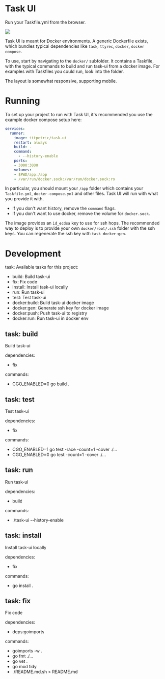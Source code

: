 # Task UI

Run your Taskfile.yml from the browser.

![](https://raw.githubusercontent.com/titpetric/task-ui/main/.github/assets/task-ui.png)

Task UI is meant for Docker environments. A generic Dockerfile exists, which
bundles typical dependencies like `task`, `ttyrec`, `docker`, `docker compose`.

To use, start by navigating to the `docker/` subfolder. It contains a Taskfile,
with the typical commands to build and run task-ui from a docker image. For
examples with Taskfiles you could run, look into the folder.

The layout is somewhat responsive, supporting mobile.

# Running

To set up your project to run with Task UI, it's recommended you use the
example docker compose setup here:

```yaml
services:
  runner:
    image: titpetric/task-ui
    restart: always
    build: .
    command:
      - --history-enable
    ports:
    - 3000:3000
    volumes:
    - $PWD/app:/app
    - /var/run/docker.sock:/var/run/docker.sock:ro
```

In particular, you should mount your `/app` folder which contains your
`Taskfile.yml`, `docker-compose.yml` and other files. Task UI will run
with what you provide it with.

- If you don't want history, remove the `command` flags.
- If you don't want to use docker, remove the volume for `docker.sock`.

The image provides an `id_ecdsa` key to use for ssh hops. The recommended
way to deploy is to provide your own `docker/root/.ssh` folder with
the ssh keys. You can regenerate the ssh key with `task docker:gen`.


# Development

task: Available tasks for this project:

* build:              Build task-ui
* fix:                Fix code
* install:            Install task-ui locally
* run:                Run task-ui
* test:               Test task-ui
* docker:build:       Build task-ui docker image
* docker:gen:         Generate ssh key for docker image
* docker:push:        Push task-ui to registry
* docker:run:         Run task-ui in docker env

## task: build

Build task-ui

dependencies:
 - fix

commands:
 - CGO_ENABLED=0 go build .

## task: test

Test task-ui

dependencies:
 - fix

commands:
 - CGO_ENABLED=1 go test -race -count=1 -cover ./...
 - CGO_ENABLED=0 go test -count=1 -cover ./...

## task: run

Run task-ui

dependencies:
 - build

commands:
 - ./task-ui --history-enable

## task: install

Install task-ui locally

dependencies:
 - fix

commands:
 - go install .

## task: fix

Fix code

dependencies:
 - deps:goimports

commands:
 - goimports -w .
 - go fmt ./...
 - go vet .
 - go mod tidy
 - ./README.md.sh > README.md

